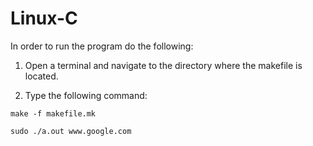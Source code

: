 # Linux-C

In order to run the program do the following:

1. Open a terminal and navigate to the directory where the makefile is located.

2. Type the following command:

```
make -f makefile.mk

sudo ./a.out www.google.com

```